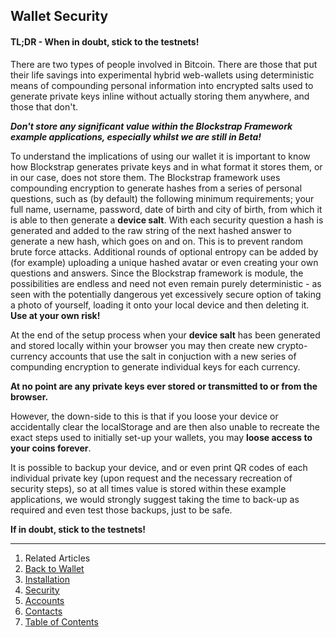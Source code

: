 ## Wallet Security

#### TL;DR - When in doubt, stick to the testnets!

There are two types of people involved in Bitcoin. There are those that put their life savings into experimental hybrid web-wallets using deterministic means of compounding personal information into encrypted salts used to generate private keys inline without actually storing them anywhere, and those that don't.

_**Don't store any significant value within the Blockstrap Framework example applications, especially whilst we are still in Beta!**_

To understand the implications of using our wallet it is important to know how Blockstrap generates private keys and in what format it stores them, or in our case, does not store them. The Blockstrap framework uses compounding encryption to generate hashes from a series of personal questions, such as (by default) the following minimum requirements; your full name, username, password, date of birth and city of birth, from which it is able to then generate a __device salt__. With each security question a hash is generated and added to the raw string of the next hashed answer to generate a new hash, which goes on and on. This is to prevent random brute force attacks. Additional rounds of optional entropy can be added by (for example) uploading a unique hashed avatar or even creating your own questions and answers. Since the Blockstrap framework is module, the possibilities are endless and need not even remain purely deterministic - as seen with the potentially dangerous yet excessively secure option of taking a photo of yourself, loading it onto your local device and then deleting it. __Use at your own risk!__

At the end of the setup process when your __device salt__ has been generated and stored locally within your browser you may then create new crypto-currency accounts that use the salt in conjuction with a new series of compunding encryption to generate individual keys for each currency.

__At no point are any private keys ever stored or transmitted to or from the browser.__

However, the down-side to this is that if you loose your device or accidentally clear the localStorage and are then also unable to recreate the exact steps used to initially set-up your wallets, you may __loose access to your coins forever__.

It is possible to backup your device, and or even print QR codes of each individual private key (upon request and the necessary recreation of security steps), so at all times value is stored within these example applications, we would strongly suggest taking the time to back-up as required and even test those backups, just to be safe.

__If in doubt, stick to the testnets!__



---

1. Related Articles
2. [Back to Wallet](../../wallet/)
3. [Installation](../installation/)
4. [Security](../security/)
5. [Accounts](../accounts/)
6. [Contacts](../contacts/)
7. [Table of Contents](../../../)
